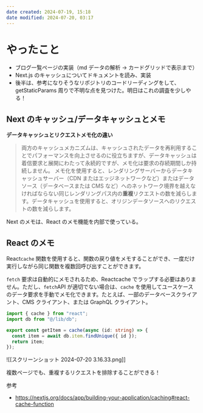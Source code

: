 ```yaml
---
date created: 2024-07-19, 15:18
date modified: 2024-07-20, 03:17
---
```


# やったこと

- ブログ一覧ページの実装（md データの解析 → カードグリッドで表示まで）
- Next.js のキャッシュについてドキュメントを読み、実装
- 後半は、参考になりそうなリポジトリのコードリーディングをして、getStaticParams 周りで不明な点を見つけた。明日はこれの調査を少しやる！

## Next のキャッシュ/データキャッシュとメモ

**データキャッシュとリクエストメモ化の違い**

> 両方のキャッシュメカニズムは、キャッシュされたデータを再利用することでパフォーマンスを向上させるのに役立ちますが、データキャッシュは着信要求と展開にわたって永続的ですが、メモ化は要求の存続期間しか持続しません。
> メモ化を使用すると、レンダリングサーバーからデータキャッシュサーバー（CDN またはエッジネットワークなど）またはデータソース（データベースまたは CMS など）へのネットワーク境界を越えなければならない同じレンダリングパス内の**重複**リクエストの数を減らします。データキャッシュを使用すると、オリジンデータソースへのリクエストの数を減らします。

Next のメモは、React のメモ機能を内部で使っている。

## React のメモ

React`cache` 関数を使用すると、関数の戻り値をメモすることができ、一度だけ実行しながら同じ関数を複数回呼び出すことができます。

`fetch` 要求は自動的にメモされるため、Reactcache でラップする必要はありません。ただし、`fetch`API が適切でない場合は、`cache` を使用してユースケースのデータ要求を手動でメモ化できます。たとえば、一部のデータベースクライアント、CMS クライアント、または GraphQL クライアント。

```ts
import { cache } from "react";
import db from "@/lib/db";

export const getItem = cache(async (id: string) => {
  const item = await db.item.findUnique({ id });
  return item;
});
```

![[スクリーンショット 2024-07-20 3.16.33.png]]

複数ページでも、重複するリクエストを排除することができる！

参考

- https://nextjs.org/docs/app/building-your-application/caching#react-cache-function
